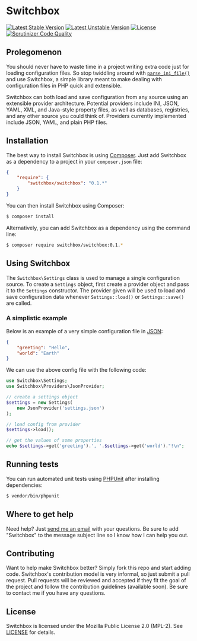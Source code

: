 # Switchbox
[![Latest Stable Version](https://poser.pugx.org/switchbox/switchbox/v/stable.png)](https://packagist.org/packages/switchbox/switchbox) [![Latest Unstable Version](https://poser.pugx.org/switchbox/switchbox/v/unstable.png)](https://packagist.org/packages/switchbox/switchbox) [![License](https://poser.pugx.org/switchbox/switchbox/license.png)](https://packagist.org/packages/switchbox/switchbox) [![Scrutinizer Code Quality](https://scrutinizer-ci.com/g/coderstephen/switchbox/badges/quality-score.png?s=fd9080c7b0a0bf15c8bf06782e0f3ab65476e8db)](https://scrutinizer-ci.com/g/coderstephen/switchbox/)

## Prolegomenon
You should never have to waste time in a project writing extra code just for loading configuration files. So stop twiddling around with [`parse_ini_file()`](http://php.net/parse_ini_file) and use Switchbox, a simple library meant to make dealing with configuration files in PHP quick and extensible.

Switchbox can both load and save configuration from any source using an extensible provider architecture. Potential providers include INI, JSON, YAML, XML, and Java-style property files, as well as databases, registries, and any other source you could think of. Providers currently implemented include JSON, YAML, and plain PHP files.

## Installation
The best way to install Switchbox is using [Composer](http://getcomposer.org). Just add Switchbox as a dependency to a project in your `composer.json` file:
```json
{
    "require": {
        "switchbox/switchbox": "0.1.*"
    }
}
```

You can then install Switchbox using Composer:
```sh
$ composer install
```

Alternatively, you can add Switchbox as a dependency using the command line:
```sh
$ composer require switchbox/switchbox:0.1.*
```

## Using Switchbox
The `Switchbox\Settings` class is used to manage a single configuration source. To create a `Settings` object, first create a provider object and pass it to the `Settings` constructor. The provider given will be used to load and save configuration data whenever `Settings::load()` or `Settings::save()` are called.

### A simplistic example
Below is an example of a very simple configuration file in [JSON](http://json.org):
```json
{
    "greeting": "Hello",
    "world": "Earth"
}
```

We can use the above config file with the following code:
```php
use Switchbox\Settings;
use Switchbox\Providers\JsonProvider;

// create a settings object
$settings = new Settings(
    new JsonProvider('settings.json')
);

// load config from provider
$settings->load();

// get the values of some properties
echo $settings->get('greeting').', '.$settings->get('world')."!\n";
```

## Running tests
You can run automated unit tests using [PHPUnit](http://phpunit.de) after installing dependencies:
```sh
$ vendor/bin/phpunit
```

## Where to get help
Need help? Just [send me an email](mailto:me@stephencoakley.com) with your questions. Be sure to add "Switchbox" to the message subject line so I know how I can help you out.

## Contributing
Want to help make Switchbox better? Simply fork this repo and start adding code. Switchbox's contribution model is very informal, so just submit a pull request. Pull requests will be reviewed and accepted if they fit the goal of the project and follow the contribution guidelines (available soon). Be sure to contact me if you have any questions.

## License
Switchbox is licensed under the Mozilla Public License 2.0 (MPL-2). See [LICENSE](LICENSE) for details.
